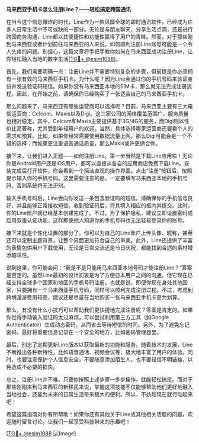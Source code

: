 **马来西亚手机卡怎么注册Line？——轻松搞定跨国通讯**

在当今这个信息爆炸的时代，Line作为一款风靡全球的即时通讯软件，已经成为许多人日常生活中不可或缺的一部分。无论是与朋友聊天、分享生活点滴，还是进行跨国商务沟通，Line都以其便捷性和功能性赢得了用户的青睐。然而，对于那些刚到马来西亚或者计划前往马来西亚的人来说，如何顺利注册Line账号可能是一个令人头疼的问题。别担心，这篇文章将手把手教你如何在马来西亚成功注册Line，让你轻松融入当地的数字生活[[TG💪+ @esim1088](https://t.me/s/esim1088)]。

首先，我们需要明确一点：注册Line并不需要特别复杂的步骤，但前提是你必须拥有一张有效的马来西亚手机卡。为什么呢？因为Line会通过你的手机号码来验证身份并发送验证码短信。如果你没有马来西亚本地的SIM卡，那么就无法完成注册流程。因此，在开始之前，请确保你已经购买了一张适合自己的马来西亚手机卡。

那么问题来了，马来西亚有哪些运营商可以选择呢？目前，马来西亚主要有三大电信运营商：Celcom、Maxis以及Digi。这三家公司的网络覆盖范围广，服务质量也相对稳定。其中，Celcom和Maxis主要提供基于3G/4G的服务，而Digi则以性价比高著称，尤其受到年轻用户的欢迎。当然，具体选择哪家运营商还要看个人的需求和预算。比如，如果你经常需要使用数据流量上网，那么Digi可能会是一个不错的选择；而如果更注重语音通话质量，那么Maxis或许更适合你。

接下来，让我们进入正题——如何注册Line。第一步当然是下载Line应用啦！无论你是Android用户还是iOS用户，都可以直接从各自的应用商店免费下载Line。安装完成后打开软件，你会看到一个简洁直观的操作界面。点击“注册”按钮后，按照提示输入你的手机号码。这里需要注意的是，一定要填写马来西亚本地的手机号码，否则系统将无法识别。

输入手机号码后，Line会向你发送一条包含验证码的短信。请确保你的手机信号良好，并且能够正常接收短信。收到验证码后，将其填入相应的框内并提交。此时，你的Line账户就已经基本创建完成了。不过，为了保护隐私，建议立即设置密码或启用双重认证功能，这样即使他人知道你的手机号码也无法轻易登录你的账号。

接下来就是个性化设置的部分了。你可以为自己的Line账户上传头像、昵称，甚至还可以定制主题背景，让整个界面更加符合自己的审美。此外，Line还提供了丰富的表情包供用户下载使用，无论是日常交流还是节日庆祝，都能找到合适的素材增添趣味性。

说到这里，你可能会问：“我是不是只能用马来西亚本地号码才能注册Line？”答案是否定的。虽然Line最初的设计初衷是为了方便日本用户之间的沟通，但它现在已经支持全球多个国家和地区的手机号码注册。也就是说，即便你现在身处其他国家，只要拥有一个马来西亚手机号码，同样可以顺利完成注册过程。不过，考虑到跨境漫游费用较高，建议还是尽量在当地购买一张马来西亚手机卡更为划算。

那么，有没有什么小技巧可以帮助我们更快捷地完成注册呢？答案是肯定的。如果你觉得手动输入验证码太过麻烦，可以尝试利用第三方工具（如Google Authenticator）生成动态密码，从而省去等待短信的时间。另外，为了避免忘记密码，最好将重要信息记录在一个安全的地方，比如密码管理器里。

最后，别忘了定期更新Line版本以获取最新的功能和服务。随着技术的发展，Line不断推出各种新特性，比如语音通话、视频会议等，极大地丰富了用户的体验。同时，也要注意保护个人信息安全，不要随意添加陌生人，也不要轻信不明链接，以免造成不必要的损失。

总之，注册Line并不难，只要你按照上述步骤一步步操作，就能轻松搞定。而对于那些刚刚来到马来西亚的新移民来说，掌握这项技能不仅能够帮助他们更好地融入当地社会，还能为未来的日常生活带来极大的便利。所以，不妨趁现在就行动起来吧！

希望这篇指南对你有所帮助！如果你还有其他关于Line或其他相关话题的问题，欢迎随时留言讨论。让我们一起享受科技带来的乐趣吧！

[[TG💪+ @esim1088](https://t.me/s/esim1088) ![Image](https://i.postimg.cc/4NQfJmqS/Snipaste-2025-05-13-00-14-12.png)]
